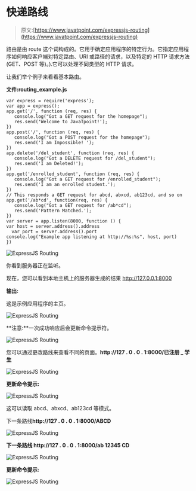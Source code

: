 # 快递路线

> 原文:[https://www.javatpoint.com/expressjs-routing](https://www.javatpoint.com/expressjs-routing)

路由是由 route 这个词构成的。它用于确定应用程序的特定行为。它指定应用程序如何响应客户端对特定路由、URI 或路径的请求，以及特定的 HTTP 请求方法(GET、POST 等)。).它可以处理不同类型的 HTTP 请求。

让我们举个例子来看看基本路由。

**文件:routing_example.js**

```
var express = require('express');
var app = express();
app.get('/', function (req, res) {
   console.log("Got a GET request for the homepage");
   res.send('Welcome to JavaTpoint!');
})
app.post('/', function (req, res) {
   console.log("Got a POST request for the homepage");
   res.send('I am Impossible! ');
})
app.delete('/del_student', function (req, res) {
   console.log("Got a DELETE request for /del_student");
   res.send('I am Deleted!');
})
app.get('/enrolled_student', function (req, res) {
   console.log("Got a GET request for /enrolled_student");
   res.send('I am an enrolled student.');
})
// This responds a GET request for abcd, abxcd, ab123cd, and so on
app.get('/ab*cd', function(req, res) {   
   console.log("Got a GET request for /ab*cd");
   res.send('Pattern Matched.');
})
var server = app.listen(8000, function () {
var host = server.address().address
  var port = server.address().port
console.log("Example app listening at http://%s:%s", host, port)
})

```

![ExpressJS Routing](../Images/db8e392e19fe21ac6bd73c32e0f2cd0c.png)

你看到服务器正在监听。

现在，您可以看到本地主机上的服务器生成的结果 http://127.0.0.1:8000

**输出:**

这是示例应用程序的主页。

![ExpressJS Routing](../Images/879b709e39d1327ef7217a10e0ad687c.png)

**注意:**一次成功响应后会更新命令提示符。

![ExpressJS Routing](../Images/4be69fff1a5b89b550ba73e4f3af1c8e.png)

您可以通过更改路线来查看不同的页面。**http://127 . 0 . 0 . 1:8000/已注册 _ 学生**

![ExpressJS Routing](../Images/aa390722f55cc4ed0ab99084a9a528fe.png)

**更新命令提示:**

![ExpressJS Routing](../Images/6d9bdc916c605c8c1282f1eadbccec08.png)

这可以读取 abcd、abxcd、ab123cd 等模式。

下一条路线**http://127 . 0 . 0 . 1:8000/ABCD**

![ExpressJS Routing](../Images/8f3669513bff16c323db3d042ddf8ebb.png)

**下一条路线 http://127 . 0 . 0 . 1:8000/ab 12345 CD**

![ExpressJS Routing](../Images/1c16e1a116d49aa16b88654769cd17c4.png)

**更新命令提示:**

![ExpressJS Routing](../Images/1deb7bffff846067de33da8cff37f478.png)